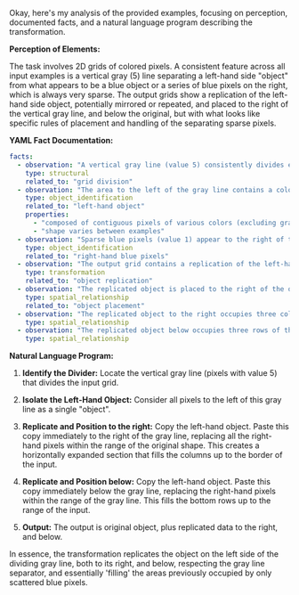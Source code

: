 Okay, here's my analysis of the provided examples, focusing on perception, documented facts, and a natural language program describing the transformation.

**Perception of Elements:**

The task involves 2D grids of colored pixels. A consistent feature across all input examples is a vertical gray (5) line separating a left-hand side "object" from what appears to be a blue object or a series of blue pixels on the right, which is always very sparse. The output grids show a replication of the left-hand side object, potentially mirrored or repeated, and placed to the right of the vertical gray line, and below the original, but with what looks like specific rules of placement and handling of the separating sparse pixels.

**YAML Fact Documentation:**


```yaml
facts:
  - observation: "A vertical gray line (value 5) consistently divides each input grid."
    type: structural
    related_to: "grid division"
  - observation: "The area to the left of the gray line contains a colored 'object'."
    type: object_identification
    related_to: "left-hand object"
    properties:
      - "composed of contiguous pixels of various colors (excluding gray 5)"
      - "shape varies between examples"
  - observation: "Sparse blue pixels (value 1) appear to the right of the gray line in the input grids."
    type: object_identification
    related_to: "right-hand blue pixels"
  - observation: "The output grid contains a replication of the left-hand object."
    type: transformation
    related_to: "object replication"
  - observation: "The replicated object is placed to the right of the original gray line, and also below the gray line. The placement is NOT a simple mirroring, but more of a filling of the space previously occupied by the sparse single blue pixels."
    type: spatial_relationship
    related_to: "object placement"
  - observation: "The replicated object to the right occupies three columns of the output."
    type: spatial_relationship
  - observation: "The replicated object below occupies three rows of the output."
    type: spatial_relationship

```


**Natural Language Program:**

1. **Identify the Divider:** Locate the vertical gray line (pixels with value 5) that divides the input grid.

2. **Isolate the Left-Hand Object:**  Consider all pixels to the left of this gray line as a single "object".

3. **Replicate and Position to the right:** Copy the left-hand object. Paste this copy immediately to the right of the gray line, replacing all the right-hand pixels within the range of the original shape. This creates a horizontally expanded section that fills the columns up to the border of the input.

4. **Replicate and Position below:** Copy the left-hand object. Paste this copy immediately below the gray line, replacing the right-hand pixels within the range of the gray line. This fills the bottom rows up to the range of the input.

5. **Output:** The output is original object, plus replicated data to the right, and below.

In essence, the transformation replicates the object on the left side of the dividing gray line, both to its right, and below, respecting the gray line separator, and essentially 'filling' the areas previously occupied by only scattered blue pixels.
